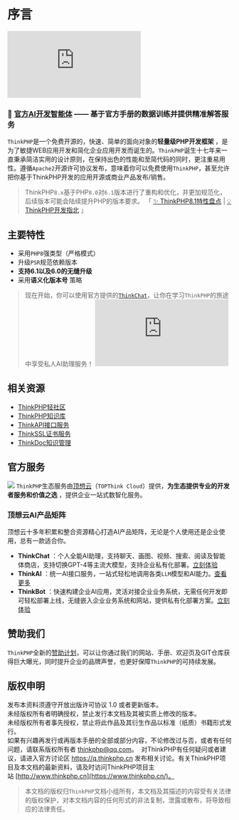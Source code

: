 # 序言

![](https://doc.thinkphp.cn/lfs/55efb6ec3a68586bf4d3894849be6eeb456d80d29c1458984e636bb1d2e346dc.dat)
### 🤖 [官方AI开发智能体](https://chat.topthink.com/chat/eorole) —— 基于官方手册的数据训练并提供精准解答服务
`ThinkPHP`是一个免费开源的，快速、简单的面向对象的**轻量级PHP开发框架** ，是为了敏捷WEB应用开发和简化企业应用开发而诞生的。`ThinkPHP`诞生十七年来一直秉承简洁实用的设计原则，在保持出色的性能和至简代码的同时，更注重易用性。遵循`Apache2`开源许可协议发布，意味着你可以免费使用`ThinkPHP`，甚至允许把你基于ThinkPHP开发的应用开源或商业产品发布/销售。
> ThinkPHP`8.x`基于PHP`8.0`对`6.1`版本进行了重构和优化，并更加规范化，后续版本可能会陆续提升PHP的版本要求。
「 [✨ ThinkPHP8.1特性盘点](https://doc.thinkphp.cn/@wiki/thinkphp-8.1-inventory.html) | [💡 ThinkPHP开发指北](https://doc.thinkphp.cn/@wiki/developer-guide.html) 」
## 主要特性
  * 采用`PHP8`强类型（严格模式）
  * 升级`PSR`规范依赖版本
  * **支持6.1以及6.0的无缝升级**
  * 采用**语义化版本号** 策略


> 现在开始，你可以使用官方提供的[`ThinkChat`](https://chat.topthink.com/)，让你在学习`ThinkPHP`的旅途中享受私人AI助理服务！
[![](https://support.topthink.com/lfs/99d3651702d149ac198f29372116f9c3434a00b9f636247d6ce85f7dc6e07fc0.dat)](https://chat.topthink.com/)
## 相关资源
  * [ThinkPHP轻社区](https://q.thinkphp.cn/)
  * [ThinkPHP知识库](https://doc.thinkphp.cn/@wiki)
  * [ThinkAPI接口服务](https://doc.topthink.com/think-api/default.html)
  * [ThinkSSL证书服务](https://www.topthink.com/product/ssl)
  * [ThinkDoc知识管理](https://doc.topthink.com/knowledge/default.html)


## 官方服务
![](https://doc.topthink.com/@knowledge/images/LOGO%E9%A1%B6%E6%83%B3%E4%BA%91.svg)
`ThinkPHP`生态服务由[顶想云](https://www.topthink.com)（`TOPThink Cloud`）提供，**为生态提供专业的开发者服务和价值之选** ，提供企业一站式数智化服务。
### 顶想云AI产品矩阵
顶想云十多年积累和整合资源精心打造AI产品矩阵，无论是个人使用还是企业使用，总有一款适合你。
  * **ThinkChat** ：个人全能AI助理，支持聊天、画图、视频、搜索、阅读及智能体商店，支持切换GPT-4等主流大模型，支持企业私有化部署。[立刻体验](https://chat.topthink.com/)
  * **ThinkAI** ：统一AI接口服务，一站式轻松地调用各类`LLM`模型和AI能力。[查看更多](https://doc.topthink.com/think-ai/default.html)
  * **ThinkBot** ：快速构建企业AI应用，灵活对接企业业务系统，无需任何开发即可轻松部署上线，无缝嵌入企业业务系统和网站，提供私有化部署方案。[立刻体验](https://bot.topthink.com/)


## 赞助我们
`ThinkPHP`全新的[赞助计划](https://www.thinkphp.cn/sponsor)，可以让你通过我们的网站、手册、欢迎页及GIT仓库获得巨大曝光，同时提升企业的品牌声誉，也更好保障`ThinkPHP`的可持续发展。
## 版权申明
发布本资料须遵守开放出版许可协议 1.0 或者更新版本。   
未经版权所有者明确授权，禁止发行本文档及其被实质上修改的版本。   
未经版权所有者事先授权，禁止将此作品及其衍生作品以标准（纸质）书籍形式发行。   
如果有兴趣再发行或再版本手册的全部或部分内容，不论修改过与否，或者有任何问题，请联系版权所有者 thinkphp@qq.com。 
对ThinkPHP有任何疑问或者建议，请进入官方讨论区 <https://q.thinkphp.cn> 发布相关讨论。有关ThinkPHP项目及本文档的最新资料，请及时访问ThinkPHP项目主站 [http://www.thinkphp.cn](https://www.thinkphp.cn/)。
> 本文档的版权归`ThinkPHP`文档小组所有，本文档及其描述的内容受有关法律的版权保护，对本文档内容的任何形式的非法复制，泄露或散布，将导致相应的法律责任。
